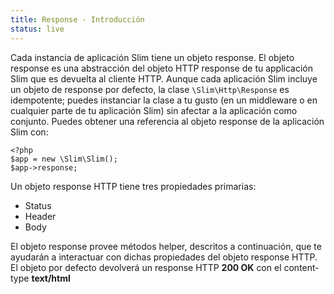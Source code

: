 ```yaml
---
title: Response - Introducción
status: live
---
```


Cada instancia de aplicación Slim tiene un objeto response. El objeto response 
es una abstracción del objeto HTTP response de tu applicación Slim que es 
devuelta al cliente HTTP. Aunque cada aplicación Slim incluye un objeto de 
response por defecto, la clase `\Slim\Http\Response` es idempotente; puedes
instanciar la clase a tu gusto (en un middleware o en cualquier parte de tu 
aplicación Slim) sin afectar a la aplicación como conjunto. Puedes obtener
una referencia al objeto response de la aplicación Slim con:

    <?php
    $app = new \Slim\Slim();
    $app->response;

Un objeto response HTTP tiene tres propiedades primarias:

* Status
* Header
* Body

El objeto response provee métodos helper, descritos a continuación, que te 
ayudarán a interactuar con dichas propiedades del objeto response HTTP. El 
objeto por defecto devolverá un response HTTP **200 OK** con el content-type 
**text/html**
